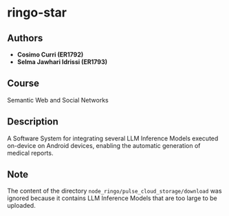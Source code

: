 # ringo-star

## Authors
- **Cosimo Curri (ER1792)**
- **Selma Jawhari Idrissi (ER1793)**

## Course
Semantic Web and Social Networks

## Description
A Software System for integrating several LLM Inference Models executed on-device on Android devices, enabling the automatic generation of medical reports.

## Note
The content of the directory `node_ringo/pulse_cloud_storage/download` was ignored because it contains LLM Inference Models that are too large to be uploaded.
